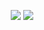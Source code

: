 <p align="center">
  <a href="https://circleci.com/gh/dummyedu/testflow/tree/master"><img src="https://circleci.com/gh/dummyedu/testflow/tree/master.svg?style=svg"></a>
  <a href="https://codecov.io/gh/dummyedu/testflow">
    <img src="https://codecov.io/gh/dummyedu/testflow/branch/master/graph/badge.svg" />
  </a>
</p>
